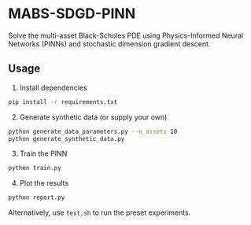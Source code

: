 # MABS-SDGD-PINN

Solve the multi-asset Black-Scholes PDE using Physics-Informed Neural Networks (PINNs) and stochastic dimension gradient descent.


## Usage

1. Install dependencies

```bash
pip install -r requirements.txt
```

2. Generate synthetic data (or supply your own)
```bash
python generate_data_parameters.py --n_assets 10
python generate_synthetic_data.py
```

3. Train the PINN

```bash
python train.py
```

4. Plot the results

```bash
python report.py
```

Alternatively, use `test.sh` to run the preset experiments.

